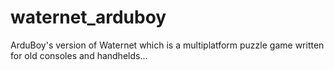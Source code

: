 # waternet_arduboy
ArduBoy's version of Waternet which is a multiplatform puzzle game written for old consoles and handhelds...
